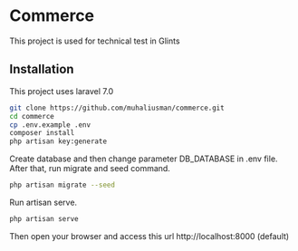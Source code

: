# Commerce

This project is used for technical test in Glints

## Installation

This project uses laravel 7.0

```bash
git clone https://github.com/muhaliusman/commerce.git
cd commerce
cp .env.example .env
composer install
php artisan key:generate
```

Create database and then change parameter DB_DATABASE in .env file.
After that, run migrate and seed command.

```bash
php artisan migrate --seed
```

Run artisan serve.

```bash
php artisan serve
```

Then open your browser and access this url http://localhost:8000 (default)